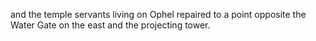 and the temple servants living on Ophel repaired to a point opposite the Water Gate on the east and the projecting tower.
